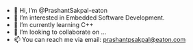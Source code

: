 - 👋 Hi, I’m @PrashantSakpal-eaton
- 👀 I’m interested in Embedded Software Development.
- 🌱 I’m currently learning C++
- 💞️ I’m looking to collaborate on ...
- 📫 You can reach me via email: prashantpsakpal@eaton.com

<!---
PrashantSakpal-eaton/PrashantSakpal-eaton is a ✨ special ✨ repository because its `README.md` (this file) appears on your GitHub profile.
You can click the Preview link to take a look at your changes.
--->
